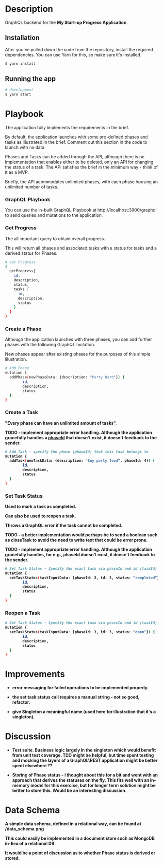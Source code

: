 
# Description

GraphQL backend for the <b>My Start-up Progress Application</b>.

## Installation
After you've pulled down the code from the repository, install the required dependencies.
You can use Yarn for this, so make sure it's installed.

```bash
$ yarn install
```

## Running the app

```bash
# development
$ yarn start


```

# Playbook
The application fully implements the requirements in the brief.

By default, the application launches with some pre-defined phases and tasks as illustrated in the brief. Comment out this section in the code to launch with no data.

Phases and Tasks can be added through the API, although there is no implementation that enables either to be deleted, only an API for changing the status of a task. The API satisfies the brief in the minimum way - think of it as a MVP.

Briefly, the API acommodates unlimited phases, with each phase housing an unlimited number of tasks.


### <b>GraphQL Playbook</b>
You can use the in-built GraphQL Playbook at http://localhost:3000/graphql to send queries and mutations to the application.

### <b>Get Progress</b>
The all important query to obtain overall progress. 

This will return all phases and associated tasks with a status for tasks and a 
derived status for Phases.

```bash
# Get Progress
{
  getProgress{
    id,
    description,
    status,
    tasks {
      id,
      description,
      status
    }
  }
}

```


### <b>Create a Phase</b>
Although the application launches with three phases, you can add further phases with the following GraphQL mutation.

New phases appear after existing phases for the purposes of this simple illustration.

```bash
# Add Phase
mutation {
  addPhase(newPhaseData: {description: "Party Hard"}) {
		id,
		description,
		status
  }
}

```

### <b>Create a Task<b>
"Every phase can have an unlimited amount of tasks".

<b>TODO</b> - implement appropriate error handling. Although the application gracefully handles a <u>phaseId</u> that doesn't exist, it doesn't feedback to the sender.

```bash
# Add Task - specify the phase (phaseId) that this task belongs to
mutation {
  addTask(newTaskData: {description: "Buy party food", phaseId: 4}) {
		id,
		description,
		status
  }
}

```

### <b>Set Task Status</b>
Used to mark a task as completed.

Can also be used to reopen a task.

Throws a GraphQL error if the task cannot be completed.

<b>TODO</b> - a better implementation would perhaps be to send a boolean such as closeTask to avoid the need to write text that could be error prone.

<b>TODO</b> - implement appropriate error handling. Although the application gracefully handles, for e.g., phaseId doesn't exist, it doesn't feedback to the sender.

```bash
# Set Task Status - Specify the exact task via phaseId and id (taskId)
mutation {
  setTaskStatus(taskInputData: {phaseId: 3, id: 3, status: "completed"}) {
		id,
		description,
		status
  }
}

```

### <b>Reopen a Task</b>

```bash
# Set Task Status - Specify the exact task via phaseId and id (taskId)
mutation {
  setTaskStatus(taskInputData: {phaseId: 3, id: 3, status: "open"}) {
		id,
		description,
		status
  }
}

```

# Improvements
- error messaging for failed operations to be implemented properly.

- the set task status call requires a manual string - not so good, refactor.

- give Singleton a meaningful name (used here for illustration that it's a singleton).


# Discussion
- Test suite. Business logic largely in the singleton which would benefit from unit test coverage. TDD might be helpful, but time spent testing and mocking the layers of a GraphQL\REST application might be better spent elsewhere ??

- Storing of Phase status - I thought about this for a bit and went with an approach that derives the statuses on the fly. This fits well with an in-memory model for this exercise, but for longer term solution might be better to store this. Would be an interesting discussion.

# Data Schema

A simple data schema, defined in a relational way, can be found at /data_schema.png

This could easily be implemented in a document store such as MongoDB in-lieu of a relational DB.

It would be a point of discussion as to whether Phase status is derived or stored.

